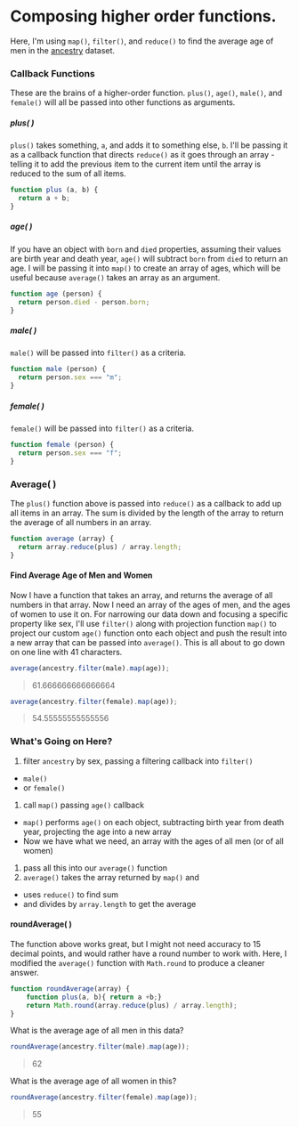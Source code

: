 # Composing higher order functions.
Here, I'm using `map()`, `filter()`, and `reduce()` to find the average age of men in the [ancestry](http://eloquentjavascript.net/code/ancestry.js) dataset.

### Callback Functions
These are the brains of a higher-order function. `plus()`, `age()`, `male()`, and `female()` will all be passed into other functions as arguments. 

##### plus( )
`plus()` takes something, `a`, and adds it to something else, `b`. I'll be passing it as a callback function that directs `reduce()` as it goes through an array - telling it to add the previous item to the current item until the array is reduced to the sum of all items.

```js
function plus (a, b) { 
  return a + b;
}
```

##### age( )
If you have an object with `born` and `died` properties, assuming their values are birth year and death year, `age()` will subtract `born` from `died` to return an age. I will be passing it into `map()` to create an array of ages, which will be useful because `average()` takes an array as an argument. 

```js
function age (person) {
  return person.died - person.born;
}
```
##### male( )
`male()` will be passed into `filter()` as a criteria. 

```js
function male (person) {
  return person.sex === "m";
}
```

##### female( )
`female()` will be passed into `filter()` as a criteria. 

```js
function female (person) {
  return person.sex === "f";
}
```

### Average( )
The `plus()` function above is passed into `reduce()` as a callback to add up all items in an array. The sum is divided by the length of the array to return the average of all numbers in an array. 

```js
function average (array) {
  return array.reduce(plus) / array.length;
}
```

#### Find Average Age of Men and Women
Now I have a function that takes an array, and returns the average of all numbers in that array. Now I need an array of the ages of men, and the ages of women to use it on. For narrowing our data down and focusing a specific property like sex, I'll use `filter()` along with projection function `map()` to project our custom `age()` function onto each object and push the result into a new array that can be passed into `average()`. This is all about to go down on one line with 41 characters. 

```js
average(ancestry.filter(male).map(age));
```
> 61.666666666666664  


```js
average(ancestry.filter(female).map(age));
```
> 54.55555555555556  

### What's Going on Here?

1. filter `ancestry` by sex, passing a filtering callback into `filter()` 
  * `male()` 
  * or `female()`
1. call `map()` passing `age()` callback 
  * `map()` performs `age()` on each object, subtracting birth year from death year, projecting the age into a new array
  * Now we have what we need, an array with the ages of all men (or of all women)
1. pass all this into our `average()` function
1. `average()` takes the array returned by `map()` and 
  * uses `reduce()` to find sum
  * and divides by `array.length` to get the average 


#### roundAverage( )
The function above works great, but I might not need accuracy to 15 decimal points, and would rather have a round number to work with. Here, I modified the `average()` function with `Math.round` to produce a cleaner answer. 

```js
function roundAverage(array) {
    function plus(a, b){ return a +b;}
    return Math.round(array.reduce(plus) / array.length);
}
```
What is the average age of all men in this data?

```js
roundAverage(ancestry.filter(male).map(age));
```
> 62  

What is the average age of all women in this?

```js
roundAverage(ancestry.filter(female).map(age));
```
> 55  

